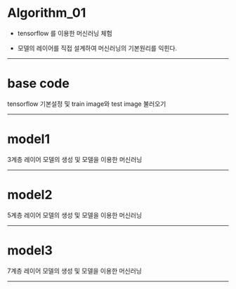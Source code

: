 # Algorithm_01
- tensorflow 를 이용한 머신러닝 체험

- 모델의 레이어를 직접 설계하여 머신러닝의 기본원리를 익힌다.

---------------
# base code
tensorflow 기본설정 및 train image와 test image 불러오기 

---------------
# model1
3계층 레이어 모델의 생성 및 모델을 이용한 머신러닝


---------------
# model2
5계층 레이어 모델의 생성 및 모델을 이용한 머신러닝



---------------
# model3
7계층 레이어 모델의 생성 및 모델을 이용한 머신러닝


---------------
